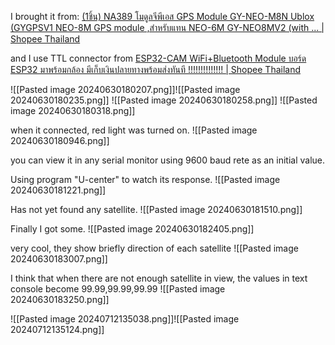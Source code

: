 I brought it from: [(1ชิ้น) NA389 โมดูลจีพีเอส GPS Module GY-NEO-M8N Ublox (GYGPSV1 NEO-8M GPS module ,สำหรับแทน NEO-6M GY-NEO8MV2 (with ... | Shopee Thailand](https://shopee.co.th/product/944231623/19179107471?d_id=8397d&fbclid=IwZXh0bgNhZW0CMTAAAR3ysk_3BUd-UIw3NKh6SnIo85LcYp8erUi4I2XWT1GWB_UXlAXm7AL--g0_aem_n3cnneaTaQrEj3yk9O4XnA&uls_trackid=50580m3500c8&utm_content=4RniVUwz3YFxK3gP7x8WeVfzByk3)

and I use TTL connector from
[ESP32-CAM WiFi+Bluetooth Module บอร์ด ESP32 มาพร้อมกล้อง มีเก็บเงินปลายทางพร้อมส่งทันที !!!!!!!!!!!!!! | Shopee Thailand](https://shopee.co.th/product/117988183/6706731997?d_id=8397d&fbclid=IwZXh0bgNhZW0CMTAAAR2ZU6Wy1hji83NHVhRJSbrRtEe3i9PK2ZvDAygp5nW8GVFr_LJ8eg4bNGM_aem_lrNrG-GX_g-vbBtT0nGsAQ&uls_trackid=50580eq600ib&utm_content=4RniVUwz3YCJPcvQwqGfdHTdNbif)

![[Pasted image 20240630180207.png]]![[Pasted image 20240630180235.png]]
![[Pasted image 20240630180258.png]]
![[Pasted image 20240630180318.png]]

when it connected, red light was turned on.
![[Pasted image 20240630180946.png]]

you can view it in any serial monitor using 9600 baud rete as an initial value.

Using program "U-center" to watch its response. 
![[Pasted image 20240630181221.png]]

Has not yet found any satellite.
![[Pasted image 20240630181510.png]]

Finally I got some.
![[Pasted image 20240630182405.png]]

very cool, they show briefly direction of each satellite 
![[Pasted image 20240630183007.png]]

I think that when there are not enough satellite in view, the values in text console become 99.99,99.99,99.99
![[Pasted image 20240630183250.png]]

![[Pasted image 20240712135038.png]]![[Pasted image 20240712135124.png]]
